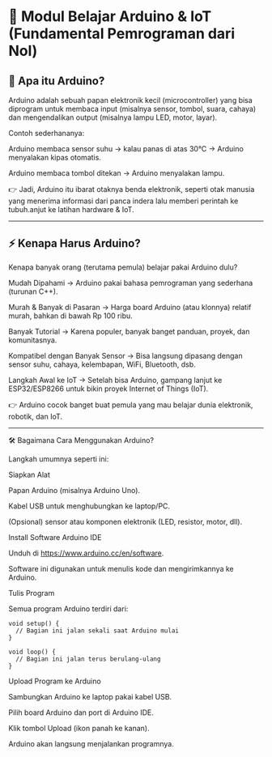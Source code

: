 # 📘 Modul Belajar Arduino & IoT (Fundamental Pemrograman dari Nol)

## 🤔 Apa itu Arduino?

Arduino adalah sebuah papan elektronik kecil (microcontroller) yang bisa diprogram untuk membaca input (misalnya sensor, tombol, suara, cahaya) dan mengendalikan output (misalnya lampu LED, motor, layar).

Contoh sederhananya:

Arduino membaca sensor suhu → kalau panas di atas 30°C → Arduino menyalakan kipas otomatis.

Arduino membaca tombol ditekan → Arduino menyalakan lampu.

👉 Jadi, Arduino itu ibarat otaknya benda elektronik, seperti otak manusia yang menerima informasi dari panca indera lalu memberi perintah ke tubuh.anjut ke latihan hardware & IoT.


---
## ⚡ Kenapa Harus Arduino?

Kenapa banyak orang (terutama pemula) belajar pakai Arduino dulu?

Mudah Dipahami → Arduino pakai bahasa pemrograman yang sederhana (turunan C++).

Murah & Banyak di Pasaran → Harga board Arduino (atau klonnya) relatif murah, bahkan di bawah Rp 100 ribu.

Banyak Tutorial → Karena populer, banyak banget panduan, proyek, dan komunitasnya.

Kompatibel dengan Banyak Sensor → Bisa langsung dipasang dengan sensor suhu, cahaya, kelembapan, WiFi, Bluetooth, dsb.

Langkah Awal ke IoT → Setelah bisa Arduino, gampang lanjut ke ESP32/ESP8266 untuk bikin proyek Internet of Things (IoT).

👉 Arduino cocok banget buat pemula yang mau belajar dunia elektronik, robotik, dan IoT.

---

🛠️ Bagaimana Cara Menggunakan Arduino?

Langkah umumnya seperti ini:

Siapkan Alat

Papan Arduino (misalnya Arduino Uno).

Kabel USB untuk menghubungkan ke laptop/PC.

(Opsional) sensor atau komponen elektronik (LED, resistor, motor, dll).

Install Software Arduino IDE

Unduh di https://www.arduino.cc/en/software.

Software ini digunakan untuk menulis kode dan mengirimkannya ke Arduino.

Tulis Program

Semua program Arduino terdiri dari:
```
void setup() {
  // Bagian ini jalan sekali saat Arduino mulai
}

void loop() {
  // Bagian ini jalan terus berulang-ulang
}

```

Upload Program ke Arduino

Sambungkan Arduino ke laptop pakai kabel USB.

Pilih board Arduino dan port di Arduino IDE.

Klik tombol Upload (ikon panah ke kanan).

Arduino akan langsung menjalankan programnya.
